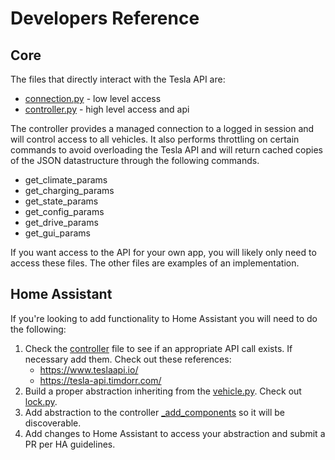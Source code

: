 # Developers Reference

## Core

The files that directly interact with the Tesla API are:
- [connection.py](teslajsonpy/connection.py) - low level access
- [controller.py](teslajsonpy/controller.py) - high level access and api

The controller provides a managed connection to a logged in session and will control access to all vehicles. It also performs throttling on certain commands to avoid overloading the Tesla API and will return cached copies of the JSON datastructure through the following commands.

- get_climate_params
- get_charging_params
- get_state_params
- get_config_params
- get_drive_params
- get_gui_params

If you want access to the API for your own app, you will likely only need to access these files.  The other files are examples of an implementation.

## Home Assistant
If you're looking to add functionality to Home Assistant you will need to do the following:
1. Check the [controller](teslajsonpy/controller.py) file to see if an appropriate API call exists. If necessary add them. Check out these references:
    - https://www.teslaapi.io/
    - https://tesla-api.timdorr.com/
2. Build a proper abstraction inheriting from the [vehicle.py](teslajsonpy/vehicle.py).  Check out [lock.py](teslajsonpy/lock.py).
3. Add abstraction to the controller [_add_components](https://github.com/zabuldon/teslajsonpy/blob/dev/teslajsonpy/controller.py#L530) so it will be discoverable.
3. Add changes to Home Assistant to access your abstraction and submit a PR per HA guidelines.
